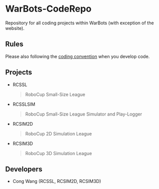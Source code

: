 WarBots-CodeRepo
================

Repository for all coding projects within WarBots (with exception of the website).

Rules
-----
Please also following the [coding convention](https://github.com/uWaterloo-IEEE-StudentBranch/WarBots-CodeRepo/blob/master/CodingConvention.md) when you develop code.

Projects
--------
+ RCSSL
    > RoboCup Small-Size League
    
+ RCSSLSIM
    > RoboCup Small-Size League Simulator and Play-Logger
    
+ RCSIM2D
    > RoboCup 2D Simulation League
    
+ RCSIM3D
    > RoboCup 3D Simulation League

Developers
----------
+ Cong Wang (RCSSL, RCSIM2D, RCSIM3D)
